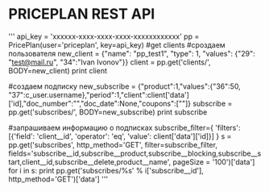 # PRICEPLAN REST API
'''
api_key = 'xxxxxx-xxxx-xxxx-xxxx-xxxxxxxxxxxx'
pp = PricePlan(user='priceplan', key=api_key)
#get clients
#сроздаем пользователя
new_client = {"name": "pp_test1", "type": 1, "values": {"29": "test@mail.ru", "34":"Ivan Ivonov"}}
client = pp.get('clients/', BODY=new_client)
print client


#создаем подписку
new_subscribe = {"product":1,"values":{"36":50, "37":c_user.username},"period":1,"client":client['data']['id],"doc_number":"","doc_date":None,"coupons":[""]}
subscribe = pp.get('subscribes/', BODY=new_subscribe)
print subscribe


#запрашиваем информацию о подписках
subscribe_filter={
    'filters': [{'field': 'client__id', 'operator': 'eq', 'value': client['data']['id]}]
}
s = pp.get('subscribes', http_method='GET', filter=subscribe_filter, fields='subscribe__id,subscribe__product,subscribe__blocking,subscribe__start,client__id,subscribe__delete,product__name', pageSize = '100')['data']
​
for i in s:
    print pp.get('subscribes/%s' % i['subscribe__id'], http_method='GET')['data']
'''